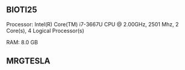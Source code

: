 ## BIOTI25

Processor: Intel(R) Core(TM) i7-3667U CPU @ 2.00GHz, 2501 Mhz, 2 Core(s), 4 Logical Processor(s)

RAM: 8.0 GB

## MRGTESLA

